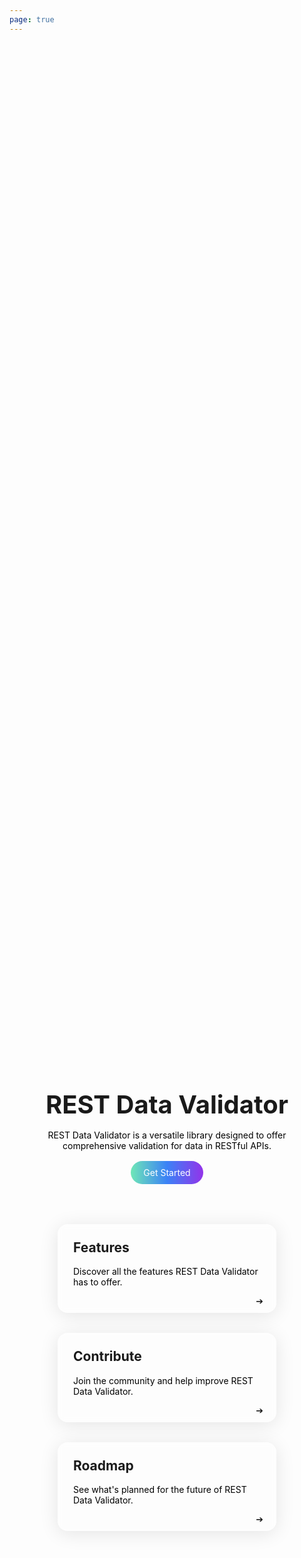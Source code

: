 ```yaml
---
page: true
---
```


<div class="h-screen flex flex-column justify-center items-center">
  <div class="hero">
    <h1>REST Data Validator</h1>
    <p class="description">REST Data Validator is a versatile library designed to offer comprehensive validation for
      data in RESTful APIs.</p>
    <a href="/guide/installation" class="get-started-button">Get Started</a>
  </div>
  <div class="card-container">
    <a href="/guide/features" class="card">
      <h2>Features</h2>
      <p>Discover all the features REST Data Validator has to offer.</p>
      <span class="arrow">➔</span>
    </a>
    <a href="/community/contribution-guide" class="card">
      <h2>Contribute</h2>
      <p>Join the community and help improve REST Data Validator.</p>
      <span class="arrow">➔</span>
    </a>
    <a href="/resources/roadmap" class="card">
      <h2>Roadmap</h2>
      <p>See what's planned for the future of REST Data Validator.</p>
      <span class="arrow">➔</span>
    </a>
  </div>
</div>

<style scoped>
  :root {
    --vt-font-family-base: 'Inter var experimental', 'Inter var', Inter,
      -apple-system, BlinkMacSystemFont, 'Segoe UI', Roboto, Oxygen, Ubuntu,
      Cantarell, 'Fira Sans', 'Droid Sans', 'Helvetica Neue', sans-serif;
    --vt-font-family-mono: Menlo, Monaco, Consolas, 'Courier New', monospace;
    --card-background-start: rgba(255, 255, 255, 0.7);
    --card-background-end: rgba(255, 255, 255, 0.4);
  }

  .hero {
    text-align: center;
    padding: 2rem;
  }

  .description, .card p {
    font-family: var(--vt-font-family-base);
    margin: 1rem auto;
    max-width: 600px;
    color: black;
  }

  .get-started-button {
    display: inline-block;
    padding: 10px 20px;
    background: linear-gradient(to right, #6ee7b7, #3b82f6, #9333ea);
    color: white;
    text-decoration: none;
    border-radius: 20px;
    transition: transform 0.2s;
  }

  .get-started-button:hover {
    transform: scale(1.05);
  }

  .card-container {
    display: flex;
    flex-wrap: wrap;
    justify-content: center;
    gap: 2rem;
    padding: 2rem;
  }

  .hero h1 {
    font-family: var(--vt-font-family-base);
    font-weight: 700;
    font-size: 2.5rem;
    margin-bottom: 1rem;
  }

  .card {
    position: relative;
    background: rgba(255, 255, 255, 0.19);
    border-radius: 16px;
    box-shadow: 0 4px 30px rgba(0, 0, 0, 0.1);
    backdrop-filter: blur(5px);
    -webkit-backdrop-filter: blur(5px);
    border: 1px solid rgba(255, 255, 255, 0.3);
    /* From https://css.glass */
    background: rgba(255, 255, 255, 0.19);
    border-radius: 16px;
    box-shadow: 0 4px 30px rgba(0, 0, 0, 0.1);
    backdrop-filter: blur(5px);
    -webkit-backdrop-filter: blur(5px);
    border: 1px solid rgba(255, 255, 255, 0.3);

    padding: 1.5rem;
    width: 300px;
    text-align: left;
    text-decoration: none;
    transition: transform 0.3s ease, box-shadow 0.3s ease;
  }

  .arrow {
    position: absolute;
    right: 20px;
    bottom: 10px;
    transition: transform 0.3s ease;
  }

  .card:hover .arrow {
    transform: translateX(5px);
  }

  .card h2 {
    font-weight: bold;
    margin-top: 0;
  }

  .card:hover {
    transform: translateY(-5px);
    box-shadow: 0 10px 15px rgba(0, 0, 0, 0.2);
  }

  .card h2 {
    margin-top: 0;
  }

  .card:hover {
    transform: translateY(-5px);
    box-shadow: 0 10px 15px rgba(0, 0, 0, 0.1);
  }

  .h-screen {
    height: 100vh;
  }

  .flex {
    display: flex;
  }

  .flex-column {
    flex-direction: column;
  }

  .justify-center {
    justify-content: center;
  }

  .items-center {
    align-items: center;
  }

  .dark .card p {
    color: white
  }

  .dark .description {
    color: white
  }
</style>
